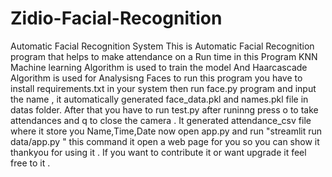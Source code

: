 # Zidio-Facial-Recognition
Automatic Facial Recognition System
This is Automatic Facial Recognition program that helps to make attendance on a Run time 
in this Program KNN Machine learning Algorithm is used to train the model 
And Haarcascade Algorithm is used for Analysisng Faces 
 to run this program you have to install requirements.txt in your system 
 then  run face.py program and input the name  , it automatically generated face_data.pkl and names.pkl file in datas folder.
 After that you have to run test.py after runinng press o to take attendances and q to close the camera .
 It generated attendance_csv file where it store you Name,Time,Date
 now open app.py and run "streamlit run data/app.py " this command it open a web page for you so you can show it 
 thankyou for using it .
 If you want to contribute it or want upgrade it feel free to it .
